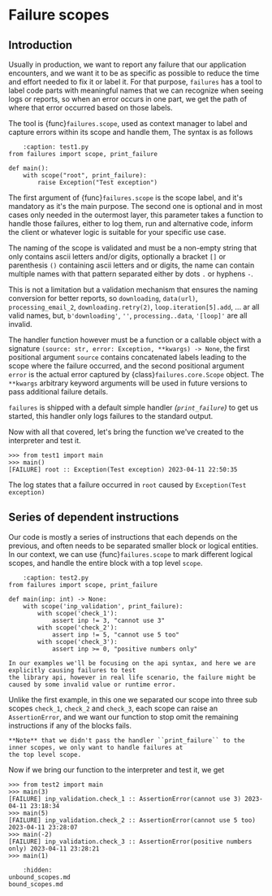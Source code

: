 # Failure scopes

## Introduction
Usually in production, we want to report any failure that our application encounters, and we want it to be as specific
as possible to reduce the time and effort needed to fix it or label it. 
For that purpose, ``failures`` has a tool to label code parts with meaningful names that we can recognize when seeing
logs or reports, so when an error occurs in one part, we get the path of where that error occurred based on those labels.

The tool is {func}`failures.scope`, used as context manager to label and capture errors within its scope and handle them,
The syntax is as follows

````{code-block} python
    :caption: test1.py
from failures import scope, print_failure

def main():
    with scope("root", print_failure):
        raise Exception("Test exception")

````
The first argument of {func}`failures.scope` is the scope label, and it's mandatory as it's the main purpose.
The second one is optional and in most cases only needed in the outermost layer, this parameter takes a function
to handle those failures, either to log them, run and alternative code, inform the client or whatever logic is suitable
for your specific use case. 

The naming of the scope is validated and must be a non-empty string that only contains ascii letters and/or digits,
optionally a bracket ``[]`` or parenthesis ``()`` containing ascii letters and or digits, 
the name can contain multiple names with that pattern separated either by dots ``.`` or hyphens ``-``.

This is not a limitation but a validation mechanism that ensures the naming conversion for better reports,
so ``downloading``, ``data(url)``, ``processing_email_2``, ``downloading.retry(2)``, ``loop.iteration[5].add``, ...
ar all valid names, but, ``b'downloading'``, ``''``, ``processing..data``, ``'[loop]'`` are all invalid.

The handler function however must be a function or a callable object with a signature 
```(source: str, error: Exception, **kwargs) -> None```, the first positional argument ``source`` contains concatenated
labels leading to the scope where the failure occurred, and the second positional argument ``error`` is the actual
error captured by {class}`failures.core.Scope` object. 
The ``**kwargs`` arbitrary keyword arguments will be used in future versions to pass additional failure details.

```failures``` is shipped with a default simple handler _(``print_failure``)_ to get us started,
this handler only logs failures to the standard output. 

Now with all that covered, let's bring the function we've created to the interpreter and test it.

````pycon
>>> from test1 import main
>>> main()
[FAILURE] root :: Exception(Test exception) 2023-04-11 22:50:35
````
The log states that a failure occurred in ``root`` caused by ``Exception(Test exception)`` 

## Series of dependent instructions
Our code is mostly a series of instructions that each depends on the previous, and often needs to be separated
smaller block or logical entities. In our context, we can use {func}`failures.scope` to mark different logical
scopes, and handle the entire block with a top level ``scope``.

````{code-block} python
    :caption: test2.py
from failures import scope, print_failure

def main(inp: int) -> None:
    with scope('inp_validation', print_failure):
        with scope('check_1'):
            assert inp != 3, "cannot use 3"
        with scope('check_2'):
            assert inp != 5, "cannot use 5 too"
        with scope('check_3'):
            assert inp >= 0, "positive numbers only"

````

````{note}
In our examples we'll be focusing on the api syntax, and here we are explicitly causing failures to test
the library api, however in real life scenario, the failure might be caused by some invalid value or runtime error.
````

Unlike the first example, in this one we separated our scope into three sub scopes ``check_1``, ``check_2`` 
and ``check_3``, each scope can raise an ``AssertionError``, and we want our function to stop omit the remaining 
instructions if any of the blocks fails.

````{important}
**Note** that we didn't pass the handler ``print_failure`` to the inner scopes, we only want to handle failures at
the top level scope.
````

Now if we bring our function to the interpreter and test it, we get

````pycon
>>> from test2 import main
>>> main(3)
[FAILURE] inp_validation.check_1 :: AssertionError(cannot use 3) 2023-04-11 23:18:34
>>> main(5)
[FAILURE] inp_validation.check_2 :: AssertionError(cannot use 5 too) 2023-04-11 23:28:07
>>> main(-2)
[FAILURE] inp_validation.check_3 :: AssertionError(positive numbers only) 2023-04-11 23:28:21
>>> main(1)

````


````{toctree}
    :hidden:
unbound_scopes.md
bound_scopes.md
````
